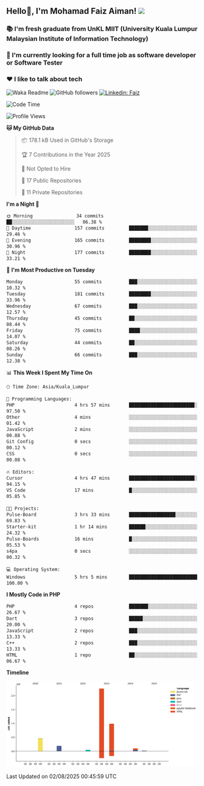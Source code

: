 <h2> Hello👋, I'm Mohamad Faiz Aiman! <img src="https://media.giphy.com/media/12oufCB0MyZ1Go/giphy.gif" width="50"></h2>

### 📚 I'm fresh graduate from UnKL MIIT (University Kuala Lumpur Malaysian Institute of Information Technology)
###  🔭 I'm currently looking for a full time job as software developer or Software Tester
###  ❤️ I like to talk about tech 


![Waka Readme](https://github.com/anmol098/anmol098/workflows/Waka%20Readme/badge.svg)
![GitHub followers](https://img.shields.io/github/followers/faizaiman?label=Follow&style=social)
[![Linkedin: Faiz](https://img.shields.io/badge/-Faiz-blue?style=flat-square&logo=Linkedin&logoColor=white&link=https://www.linkedin.com/in/mohamad-faiz-aiman-623747192/)](https://www.linkedin.com/in/mohamad-faiz-aiman-623747192/)

<!--START_SECTION:waka-->
![Code Time](http://img.shields.io/badge/Code%20Time-372%20hrs%2037%20mins-blue)

![Profile Views](http://img.shields.io/badge/Profile%20Views-2-blue)

**🐱 My GitHub Data** 

> 📦 178.1 kB Used in GitHub's Storage 
 > 
> 🏆 7 Contributions in the Year 2025
 > 
> 🚫 Not Opted to Hire
 > 
> 📜 17 Public Repositories 
 > 
> 🔑 11 Private Repositories 
 > 
**I'm a Night 🦉** 

```text
🌞 Morning                34 commits          ██░░░░░░░░░░░░░░░░░░░░░░░   06.38 % 
🌆 Daytime                157 commits         ███████░░░░░░░░░░░░░░░░░░   29.46 % 
🌃 Evening                165 commits         ████████░░░░░░░░░░░░░░░░░   30.96 % 
🌙 Night                  177 commits         ████████░░░░░░░░░░░░░░░░░   33.21 % 
```
📅 **I'm Most Productive on Tuesday** 

```text
Monday                   55 commits          ███░░░░░░░░░░░░░░░░░░░░░░   10.32 % 
Tuesday                  181 commits         ████████░░░░░░░░░░░░░░░░░   33.96 % 
Wednesday                67 commits          ███░░░░░░░░░░░░░░░░░░░░░░   12.57 % 
Thursday                 45 commits          ██░░░░░░░░░░░░░░░░░░░░░░░   08.44 % 
Friday                   75 commits          ████░░░░░░░░░░░░░░░░░░░░░   14.07 % 
Saturday                 44 commits          ██░░░░░░░░░░░░░░░░░░░░░░░   08.26 % 
Sunday                   66 commits          ███░░░░░░░░░░░░░░░░░░░░░░   12.38 % 
```


📊 **This Week I Spent My Time On** 

```text
🕑︎ Time Zone: Asia/Kuala_Lumpur

💬 Programming Languages: 
PHP                      4 hrs 57 mins       ████████████████████████░   97.50 % 
Other                    4 mins              ░░░░░░░░░░░░░░░░░░░░░░░░░   01.42 % 
JavaScript               2 mins              ░░░░░░░░░░░░░░░░░░░░░░░░░   00.88 % 
Git Config               0 secs              ░░░░░░░░░░░░░░░░░░░░░░░░░   00.12 % 
CSS                      0 secs              ░░░░░░░░░░░░░░░░░░░░░░░░░   00.08 % 

🔥 Editors: 
Cursor                   4 hrs 47 mins       ████████████████████████░   94.15 % 
VS Code                  17 mins             █░░░░░░░░░░░░░░░░░░░░░░░░   05.85 % 

🐱‍💻 Projects: 
Pulse-Board              3 hrs 33 mins       █████████████████░░░░░░░░   69.83 % 
Starter-kit              1 hr 14 mins        ██████░░░░░░░░░░░░░░░░░░░   24.32 % 
Pulse-Boards             16 mins             █░░░░░░░░░░░░░░░░░░░░░░░░   05.53 % 
s4pa                     0 secs              ░░░░░░░░░░░░░░░░░░░░░░░░░   00.32 % 

💻 Operating System: 
Windows                  5 hrs 5 mins        █████████████████████████   100.00 % 
```

**I Mostly Code in PHP** 

```text
PHP                      4 repos             ███████░░░░░░░░░░░░░░░░░░   26.67 % 
Dart                     3 repos             █████░░░░░░░░░░░░░░░░░░░░   20.00 % 
JavaScript               2 repos             ███░░░░░░░░░░░░░░░░░░░░░░   13.33 % 
C++                      2 repos             ███░░░░░░░░░░░░░░░░░░░░░░   13.33 % 
HTML                     1 repo              ██░░░░░░░░░░░░░░░░░░░░░░░   06.67 % 
```



**Timeline**

![Lines of Code chart](https://raw.githubusercontent.com/faizaiman/faizaiman/main/assets/bar_graph.png)


 Last Updated on 02/08/2025 00:45:59 UTC
<!--END_SECTION:waka-->
